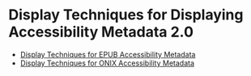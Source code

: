 # Display Techniques for Displaying Accessibility Metadata 2.0
- [Display Techniques for EPUB Accessibility Metadata](https://w3c.github.io/publ-a11y/UX-Guide-Metadata/draft/techniques/epub-metadata/)
- [Display Techniques for ONIX Accessibility Metadata](https://w3c.github.io/publ-a11y/UX-Guide-Metadata/draft/techniques/onix-metadata/)

 
